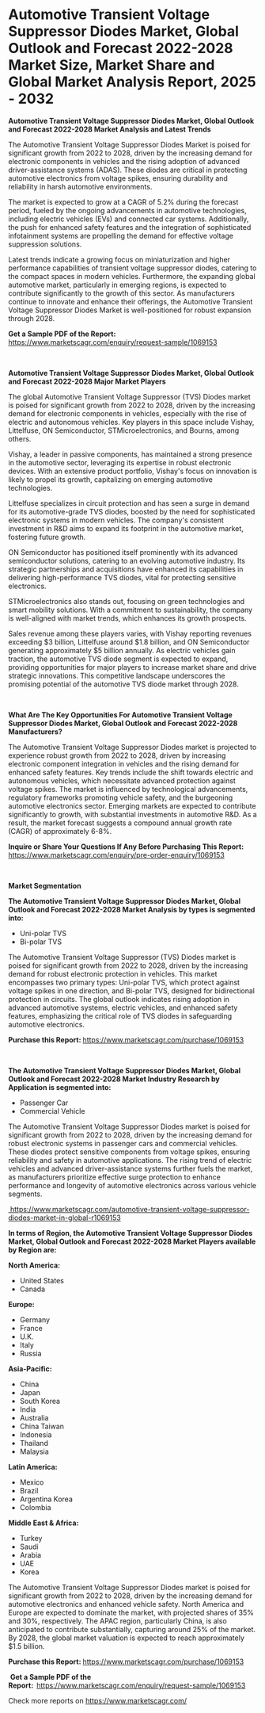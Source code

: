<p><h1>Automotive Transient Voltage Suppressor Diodes Market, Global Outlook and Forecast 2022-2028 Market Size, Market Share and Global Market Analysis Report, 2025 - 2032</h1></p><p><strong>Automotive Transient Voltage Suppressor Diodes Market, Global Outlook and Forecast 2022-2028 Market Analysis and Latest Trends</strong></p>
<p><p>The Automotive Transient Voltage Suppressor Diodes Market is poised for significant growth from 2022 to 2028, driven by the increasing demand for electronic components in vehicles and the rising adoption of advanced driver-assistance systems (ADAS). These diodes are critical in protecting automotive electronics from voltage spikes, ensuring durability and reliability in harsh automotive environments.</p><p>The market is expected to grow at a CAGR of 5.2% during the forecast period, fueled by the ongoing advancements in automotive technologies, including electric vehicles (EVs) and connected car systems. Additionally, the push for enhanced safety features and the integration of sophisticated infotainment systems are propelling the demand for effective voltage suppression solutions.</p><p>Latest trends indicate a growing focus on miniaturization and higher performance capabilities of transient voltage suppressor diodes, catering to the compact spaces in modern vehicles. Furthermore, the expanding global automotive market, particularly in emerging regions, is expected to contribute significantly to the growth of this sector. As manufacturers continue to innovate and enhance their offerings, the Automotive Transient Voltage Suppressor Diodes Market is well-positioned for robust expansion through 2028.</p></p>
<p><strong>Get a Sample PDF of the Report:&nbsp;</strong> <a href="https://www.marketscagr.com/enquiry/request-sample/1069153?utm_campaign=3095&utm_medium=2&utm_source=Github&utm_content=ia&utm_term=21032025&utm_id=automotive-transient-voltage-suppressor-diodes-market-global-outlook-and-forecast-2022-2028">https://www.marketscagr.com/enquiry/request-sample/1069153</a></p>
<p>&nbsp;</p>
<p><strong>Automotive Transient Voltage Suppressor Diodes Market, Global Outlook and Forecast 2022-2028 Major Market Players</strong></p>
<p><p>The global Automotive Transient Voltage Suppressor (TVS) Diodes market is poised for significant growth from 2022 to 2028, driven by the increasing demand for electronic components in vehicles, especially with the rise of electric and autonomous vehicles. Key players in this space include Vishay, Littelfuse, ON Semiconductor, STMicroelectronics, and Bourns, among others.</p><p>Vishay, a leader in passive components, has maintained a strong presence in the automotive sector, leveraging its expertise in robust electronic devices. With an extensive product portfolio, Vishay's focus on innovation is likely to propel its growth, capitalizing on emerging automotive technologies.</p><p>Littelfuse specializes in circuit protection and has seen a surge in demand for its automotive-grade TVS diodes, boosted by the need for sophisticated electronic systems in modern vehicles. The company's consistent investment in R&D aims to expand its footprint in the automotive market, fostering future growth.</p><p>ON Semiconductor has positioned itself prominently with its advanced semiconductor solutions, catering to an evolving automotive industry. Its strategic partnerships and acquisitions have enhanced its capabilities in delivering high-performance TVS diodes, vital for protecting sensitive electronics.</p><p>STMicroelectronics also stands out, focusing on green technologies and smart mobility solutions. With a commitment to sustainability, the company is well-aligned with market trends, which enhances its growth prospects.</p><p>Sales revenue among these players varies, with Vishay reporting revenues exceeding $3 billion, Littelfuse around $1.8 billion, and ON Semiconductor generating approximately $5 billion annually. As electric vehicles gain traction, the automotive TVS diode segment is expected to expand, providing opportunities for major players to increase market share and drive strategic innovations. This competitive landscape underscores the promising potential of the automotive TVS diode market through 2028.</p></p>
<p>&nbsp;</p>
<p><strong>What Are The Key Opportunities For Automotive Transient Voltage Suppressor Diodes Market, Global Outlook and Forecast 2022-2028 Manufacturers?</strong></p>
<p><p>The Automotive Transient Voltage Suppressor Diodes market is projected to experience robust growth from 2022 to 2028, driven by increasing electronic component integration in vehicles and the rising demand for enhanced safety features. Key trends include the shift towards electric and autonomous vehicles, which necessitate advanced protection against voltage spikes. The market is influenced by technological advancements, regulatory frameworks promoting vehicle safety, and the burgeoning automotive electronics sector. Emerging markets are expected to contribute significantly to growth, with substantial investments in automotive R&D. As a result, the market forecast suggests a compound annual growth rate (CAGR) of approximately 6-8%.</p></p>
<p><strong>Inquire or Share Your Questions If Any Before Purchasing This Report:</strong> <a href="https://www.marketscagr.com/enquiry/pre-order-enquiry/1069153?utm_campaign=3095&utm_medium=2&utm_source=Github&utm_content=ia&utm_term=21032025&utm_id=automotive-transient-voltage-suppressor-diodes-market-global-outlook-and-forecast-2022-2028">https://www.marketscagr.com/enquiry/pre-order-enquiry/1069153</a></p>
<p>&nbsp;</p>
<p><strong>Market Segmentation</strong></p>
<p><strong>The Automotive Transient Voltage Suppressor Diodes Market, Global Outlook and Forecast 2022-2028 Market Analysis by types is segmented into:</strong></p>
<p><ul><li>Uni-polar TVS</li><li>Bi-polar TVS</li></ul></p>
<p><p>The Automotive Transient Voltage Suppressor (TVS) Diodes market is poised for significant growth from 2022 to 2028, driven by the increasing demand for robust electronic protection in vehicles. This market encompasses two primary types: Uni-polar TVS, which protect against voltage spikes in one direction, and Bi-polar TVS, designed for bidirectional protection in circuits. The global outlook indicates rising adoption in advanced automotive systems, electric vehicles, and enhanced safety features, emphasizing the critical role of TVS diodes in safeguarding automotive electronics.</p></p>
<p><strong>Purchase this Report:&nbsp;</strong><a href="https://www.marketscagr.com/purchase/1069153?utm_campaign=3095&utm_medium=2&utm_source=Github&utm_content=ia&utm_term=21032025&utm_id=automotive-transient-voltage-suppressor-diodes-market-global-outlook-and-forecast-2022-2028">https://www.marketscagr.com/purchase/1069153</a></p>
<p>&nbsp;</p>
<p><strong>The Automotive Transient Voltage Suppressor Diodes Market, Global Outlook and Forecast 2022-2028 Market Industry Research by Application is segmented into:</strong></p>
<p><ul><li>Passenger Car</li><li>Commercial Vehicle</li></ul></p>
<p><p>The Automotive Transient Voltage Suppressor Diodes market is poised for significant growth from 2022 to 2028, driven by the increasing demand for robust electronic systems in passenger cars and commercial vehicles. These diodes protect sensitive components from voltage spikes, ensuring reliability and safety in automotive applications. The rising trend of electric vehicles and advanced driver-assistance systems further fuels the market, as manufacturers prioritize effective surge protection to enhance performance and longevity of automotive electronics across various vehicle segments.</p></p>
<p><a href="https://www.marketscagr.com/automotive-transient-voltage-suppressor-diodes-market-in-global-r1069153?utm_campaign=3095&utm_medium=2&utm_source=Github&utm_content=ia&utm_term=21032025&utm_id=automotive-transient-voltage-suppressor-diodes-market-global-outlook-and-forecast-2022-2028">&nbsp;https://www.marketscagr.com/automotive-transient-voltage-suppressor-diodes-market-in-global-r1069153</a></p>
<p><strong>In terms of Region, the Automotive Transient Voltage Suppressor Diodes Market, Global Outlook and Forecast 2022-2028 Market Players available by Region are:</strong></p>
<p>
    <p> <strong> North America: </strong>
        <ul>
            <li>United States</li>
            <li>Canada</li>
        </ul>
        </p> 
    <p> <strong> Europe: </strong>
        <ul>
            <li>Germany</li>
            <li>France</li>
            <li>U.K.</li>
            <li>Italy</li>
            <li>Russia</li>
        </ul>
        </p> 
    <p> <strong> Asia-Pacific: </strong>
        <ul>
            <li>China</li>
            <li>Japan</li>
            <li>South Korea</li>
            <li>India</li>
            <li>Australia</li>
            <li>China Taiwan</li>
            <li>Indonesia</li>
            <li>Thailand</li>
            <li>Malaysia</li>
        </ul>
        </p> 
    <p> <strong> Latin America: </strong>
        <ul>
            <li>Mexico</li>
            <li>Brazil</li>
            <li>Argentina Korea</li>
            <li>Colombia</li>
        </ul>
        </p> 
    <p> <strong> Middle East & Africa: </strong>
        <ul>
            <li>Turkey</li>
            <li>Saudi</li>
            <li>Arabia</li>
            <li>UAE</li>
            <li>Korea</li>
        </ul>
    </p>
    </p>
<p><p>The Automotive Transient Voltage Suppressor Diodes market is poised for significant growth from 2022 to 2028, driven by the increasing demand for automotive electronics and enhanced vehicle safety. North America and Europe are expected to dominate the market, with projected shares of 35% and 30%, respectively. The APAC region, particularly China, is also anticipated to contribute substantially, capturing around 25% of the market. By 2028, the global market valuation is expected to reach approximately $1.5 billion.</p></p>
<p><strong>Purchase this Report: </strong><a href="https://www.marketscagr.com/purchase/1069153?utm_campaign=3095&utm_medium=2&utm_source=Github&utm_content=ia&utm_term=21032025&utm_id=automotive-transient-voltage-suppressor-diodes-market-global-outlook-and-forecast-2022-2028">https://www.marketscagr.com/purchase/1069153</a></p>
<p>&nbsp;<strong>Get a Sample PDF of the Report:&nbsp;&nbsp;</strong><a href="https://www.marketscagr.com/enquiry/request-sample/1069153?utm_campaign=3095&utm_medium=2&utm_source=Github&utm_content=ia&utm_term=21032025&utm_id=automotive-transient-voltage-suppressor-diodes-market-global-outlook-and-forecast-2022-2028">https://www.marketscagr.com/enquiry/request-sample/1069153</a></p>
<p><strong></strong></p>
<p>Check more reports on <a href="https://www.marketscagr.com/?utm_campaign=3095&utm_medium=2&utm_source=Github&utm_content=ia&utm_term=21032025&utm_id=automotive-transient-voltage-suppressor-diodes-market-global-outlook-and-forecast-2022-2028">https://www.marketscagr.com/</a></p>